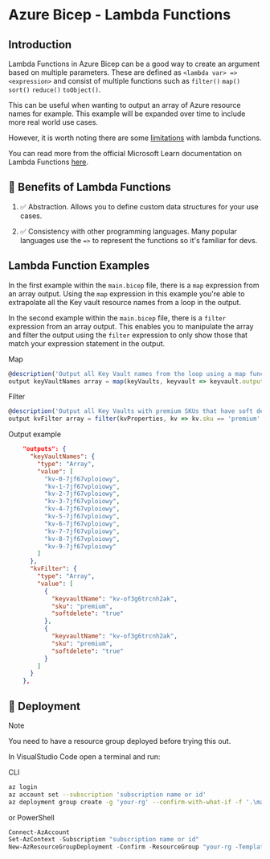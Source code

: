 # Azure Bicep - Lambda Functions

## Introduction

Lambda Functions in Azure Bicep can be a good way to create an argument based on multiple parameters. These are defined as `<lambda var> => <expression>` and consist of multiple functions such as `filter()` `map()` `sort()` `reduce()` `toObject()`.

This can be useful when wanting to output an array of Azure resource names for example. This example will be expanded over time to include more real world use cases.

However, it is worth noting there are some [limitations](https://learn.microsoft.com/en-us/azure/azure-resource-manager/bicep/bicep-functions-lambda?WT.mc_id=MVP_319025#limitations) with lambda functions.

You can read more from the official Microsoft Learn documentation on Lambda Functions [here](https://learn.microsoft.com/en-us/azure/azure-resource-manager/bicep/bicep-functions-lambda?WT.mc_id=MVP_319025).

## 📃 Benefits of Lambda Functions

1. ✅ Abstraction. Allows you to define custom data structures for your use cases.

2. ✅ Consistency with other programming languages. Many popular languages use the `=>` to represent the functions so it's familiar for devs.

## Lambda Function Examples

In the first example within the `main.bicep` file, there is a `map` expression from an array output. Using the `map` expression in this example you're able to extrapolate all the Key vault resource names from a loop in the output. 

In the second example within the `main.bicep` file, there is a `filter` expression from an array output. This enables you to manipulate the array and filter the output using the `filter` expression to only show those that match your expression statement in the output.

Map

```javascript
@description('Output all Key Vault names from the loop using a map function expression.')
output keyVaultNames array = map(keyVaults, keyvault => keyvault.outputs.name)
```

Filter

```javascript
@description('Output all Key Vaults with premium SKUs that have soft delete disabled.')
output kvFilter array = filter(kvProperties, kv => kv.sku == 'premium' && kv.softdelete == 'true')
```

Output example

```json
    "outputs": {
      "keyVaultNames": {
        "type": "Array",
        "value": [
          "kv-0-7jf67vploiowy",
          "kv-1-7jf67vploiowy",
          "kv-2-7jf67vploiowy",
          "kv-3-7jf67vploiowy",
          "kv-4-7jf67vploiowy",
          "kv-5-7jf67vploiowy",
          "kv-6-7jf67vploiowy",
          "kv-7-7jf67vploiowy",
          "kv-8-7jf67vploiowy",
          "kv-9-7jf67vploiowy"
        ]
      },
      "kvFilter": {
        "type": "Array",
        "value": [
          {
            "keyvaultName": "kv-of3g6trcnh2ak",
            "sku": "premium",
            "softdelete": "true"
          },
          {
            "keyvaultName": "kv-of3g6trcnh2ak",
            "sku": "premium",
            "softdelete": "true"
          }
        ]
      }
    },
```

## 🚀 Deployment

> [!NOTE]  
> You need to have a resource group deployed before trying this out.

In VisualStudio Code open a terminal and run:

CLI

```bash
az login
az account set --subscription 'subscription name or id'
az deployment group create -g 'your-rg' --confirm-with-what-if -f '.\main.bicep'
```

or PowerShell

```powershell
Connect-AzAccount
Set-AzContext -Subscription "subscription name or id"
New-AzResourceGroupDeployment -Confirm -ResourceGroup "your-rg -TemplateFile "main.bicep"
```

